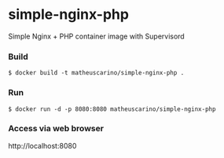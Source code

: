 # simple-nginx-php

Simple Nginx + PHP container image with Supervisord

### Build
```
$ docker build -t matheuscarino/simple-nginx-php .
```
### Run
```
$ docker run -d -p 8080:8080 matheuscarino/simple-nginx-php
```
### Access via web browser

http://localhost:8080

